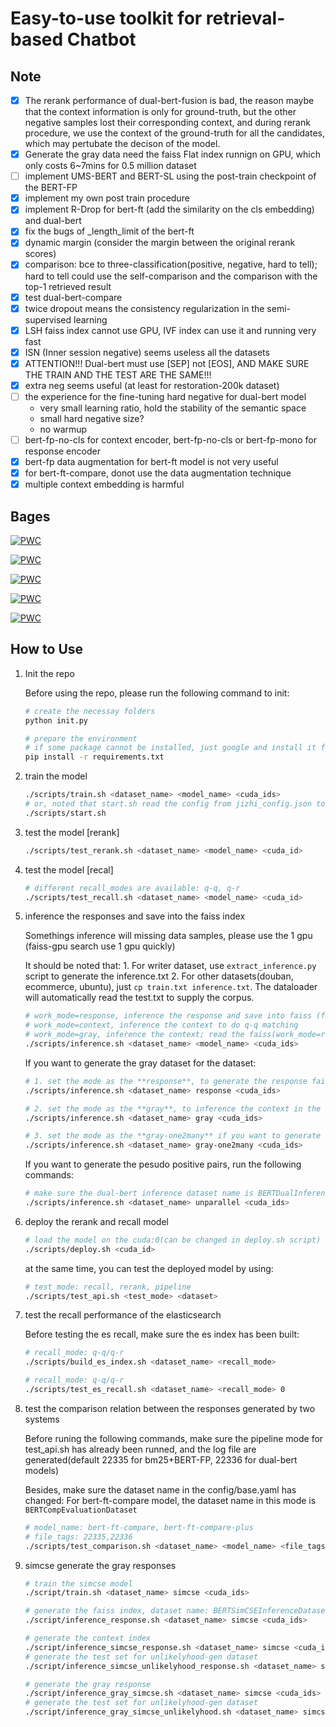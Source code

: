 # Easy-to-use toolkit for retrieval-based Chatbot

## Note

- [x] The rerank performance of dual-bert-fusion is bad, the reason maybe that the context information is only for ground-truth, but the other negative samples lost their corresponding context, and during rerank procedure, we use the context of the ground-truth for all the candidates, which may pertubate the decison of the model.
- [x] Generate the gray data need the faiss Flat  index runnign on GPU, which only costs 6~7mins for 0.5 million dataset
- [ ] implement UMS-BERT and BERT-SL using the post-train checkpoint of the BERT-FP
- [x] implement my own post train procedure
- [x] implement R-Drop for bert-ft (add the similarity on the cls embedding) and dual-bert
- [x] fix the bugs of _length_limit of the bert-ft
- [x] dynamic margin (consider the margin between the original rerank scores)
- [x] comparison: bce to three-classification(positive, negative, hard to tell); hard to tell could use the self-comparison and the comparison with the top-1 retrieved result
- [x] test dual-bert-compare
- [x] twice dropout means the consistency regularization in the semi-supervised learning
- [x] LSH faiss index cannot use GPU, IVF index can use it and running very fast
- [x] ISN (Inner session negative) seems useless all the datasets
- [x] ATTENTION!!! Dual-bert must use [SEP] not [EOS], AND MAKE SURE THE TRAIN AND THE TEST ARE THE SAME!!!
- [x] extra neg seems useful (at least for restoration-200k dataset)
- [ ] the experience for the fine-tuning hard negative for dual-bert model
    * very small learning ratio, hold the stability of the semantic space
    * small hard negative size?
    * no warmup
- [ ] bert-fp-no-cls for context encoder, bert-fp-no-cls or bert-fp-mono for response encoder
- [x] bert-fp data augmentation for bert-ft model is not very useful
- [x] for bert-ft-compare, donot use the data augmentation technique
- [x] multiple context embedding is harmful

## Bages

[![PWC](https://img.shields.io/endpoint.svg?url=https://paperswithcode.com/badge/exploring-dense-retrieval-for-dialogue/conversational-response-selection-on-douban-1)](https://paperswithcode.com/sota/conversational-response-selection-on-douban-1?p=exploring-dense-retrieval-for-dialogue)

[![PWC](https://img.shields.io/endpoint.svg?url=https://paperswithcode.com/badge/exploring-dense-retrieval-for-dialogue/conversational-response-selection-on-e)](https://paperswithcode.com/sota/conversational-response-selection-on-e?p=exploring-dense-retrieval-for-dialogue)

[![PWC](https://img.shields.io/endpoint.svg?url=https://paperswithcode.com/badge/exploring-dense-retrieval-for-dialogue/conversational-response-selection-on-rrs)](https://paperswithcode.com/sota/conversational-response-selection-on-rrs?p=exploring-dense-retrieval-for-dialogue)

[![PWC](https://img.shields.io/endpoint.svg?url=https://paperswithcode.com/badge/exploring-dense-retrieval-for-dialogue/conversational-response-selection-on-rrs-1)](https://paperswithcode.com/sota/conversational-response-selection-on-rrs-1?p=exploring-dense-retrieval-for-dialogue)

[![PWC](https://img.shields.io/endpoint.svg?url=https://paperswithcode.com/badge/exploring-dense-retrieval-for-dialogue/conversational-response-selection-on-ubuntu-1)](https://paperswithcode.com/sota/conversational-response-selection-on-ubuntu-1?p=exploring-dense-retrieval-for-dialogue)


## How to Use

1. Init the repo

    Before using the repo, please run the following command to init:
    
    ```bash
    # create the necessay folders
    python init.py
    
    # prepare the environment
    # if some package cannot be installed, just google and install it from other ways
    pip install -r requirements.txt
    ```

2. train the model

    ```bash
    ./scripts/train.sh <dataset_name> <model_name> <cuda_ids>
    # or, noted that start.sh read the config from jizhi_config.json to start the training task
    ./scripts/start.sh 
    ```

3. test the model [rerank]

    ```bash
    ./scripts/test_rerank.sh <dataset_name> <model_name> <cuda_id>
    ```

4. test the model [recal]

    ```bash
    # different recall_modes are available: q-q, q-r
    ./scripts/test_recall.sh <dataset_name> <model_name> <cuda_id>
    ```

5. inference the responses and save into the faiss index

    Somethings inference will missing data samples, please use the 1 gpu (faiss-gpu search use 1 gpu quickly)

    It should be noted that:
        1. For writer dataset, use `extract_inference.py` script to generate the inference.txt
        2. For other datasets(douban, ecommerce, ubuntu), just `cp train.txt inference.txt`. The dataloader will automatically read the test.txt to supply the corpus. 

    ```bash
    # work_mode=response, inference the response and save into faiss (for q-r matching) [dual-bert/dual-bert-fusion]
    # work_mode=context, inference the context to do q-q matching
    # work_mode=gray, inference the context; read the faiss(work_mode=response has already been done), search the topk hard negative samples; remember to set the BERTDualInferenceContextDataloader in config/base.yaml
    ./scripts/inference.sh <dataset_name> <model_name> <cuda_ids>
    ```

    If you want to generate the gray dataset for the dataset:

    ```bash
    # 1. set the mode as the **response**, to generate the response faiss index; corresponding dataset name: BERTDualInferenceDataset;
    ./scripts/inference.sh <dataset_name> response <cuda_ids>

    # 2. set the mode as the **gray**, to inference the context in the train.txt and search the top-k candidates as the gray(hard negative) samples; corresponding dataset name: BERTDualInferenceContextDataset
    ./scripts/inference.sh <dataset_name> gray <cuda_ids>

    # 3. set the mode as the **gray-one2many** if you want to generate the extra positive samples for each context in the train set, the needings of this mode is the same as the **gray** work mode
    ./scripts/inference.sh <dataset_name> gray-one2many <cuda_ids>
    ```

    If you want to generate the pesudo positive pairs, run the following commands:

    ```bash
    # make sure the dual-bert inference dataset name is BERTDualInferenceDataset
    ./scripts/inference.sh <dataset_name> unparallel <cuda_ids>
    ```

6. deploy the rerank and recall model

    ```bash
    # load the model on the cuda:0(can be changed in deploy.sh script)
    ./scripts/deploy.sh <cuda_id>
    ```
    at the same time, you can test the deployed model by using:

    ```bash
    # test_mode: recall, rerank, pipeline
    ./scripts/test_api.sh <test_mode> <dataset>
    ```

7. test the recall performance of the elasticsearch

    Before testing the es recall, make sure the es index has been built:
    ```bash
    # recall_mode: q-q/q-r
    ./scripts/build_es_index.sh <dataset_name> <recall_mode>
    ```

    ```bash
    # recall_mode: q-q/q-r
    ./scripts/test_es_recall.sh <dataset_name> <recall_mode> 0
    ```

8. test the comparison relation between the responses generated by two systems

    Before runing the following commands, make sure the pipeline mode for test_api.sh has already been runned, and the log file are generated(default 22335 for bm25+BERT-FP, 22336 for dual-bert models)

    Besides, make sure the dataset name in the config/base.yaml has changed:
    For bert-ft-compare model, the dataset name in this mode is `BERTCompEvaluationDataset`

    ```bash
    # model_name: bert-ft-compare, bert-ft-compare-plus
    # file_tags: 22335,22336
    ./scripts/test_comparison.sh <dataset_name> <model_name> <file_tags> 0
    ```

9. simcse generate the gray responses

    ```bash
    # train the simcse model
    ./script/train.sh <dataset_name> simcse <cuda_ids>
    ```

    ```bash
    # generate the faiss index, dataset name: BERTSimCSEInferenceDataset
    ./script/inference_response.sh <dataset_name> simcse <cuda_ids>
    ```

    ```bash
    # generate the context index
    ./script/inference_simcse_response.sh <dataset_name> simcse <cuda_ids>
    # generate the test set for unlikelyhood-gen dataset
    ./script/inference_simcse_unlikelyhood_response.sh <dataset_name> simcse <cuda_ids>
    ```

    ```bash
    # generate the gray response
    ./script/inference_gray_simcse.sh <dataset_name> simcse <cuda_ids>
    # generate the test set for unlikelyhood-gen dataset
    ./script/inference_gray_simcse_unlikelyhood.sh <dataset_name> simcse <cuda_ids>
    ```
